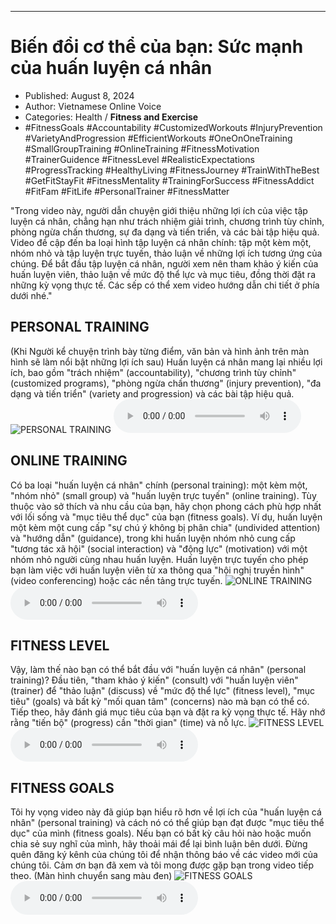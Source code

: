 
---

# Biến đổi cơ thể của bạn: Sức mạnh của huấn luyện cá nhân

- Published: August 8, 2024
- Author: Vietnamese Online Voice
- Categories: Health / **Fitness and Exercise**
- #FitnessGoals #Accountability #CustomizedWorkouts #InjuryPrevention #VarietyAndProgression #EfficientWorkouts #OneOnOneTraining #SmallGroupTraining #OnlineTraining #FitnessMotivation #TrainerGuidence #FitnessLevel #RealisticExpectations #ProgressTracking #HealthyLiving #FitnessJourney #TrainWithTheBest #GetFitStayFit #FitnessMentality #TrainingForSuccess #FitnessAddict #FitFam #FitLife #PersonalTrainer #FitnessMatter

"Trong video này, người dẫn chuyện giới thiệu những lợi ích của việc tập luyện cá nhân, chẳng hạn như trách nhiệm giải trình, chương trình tùy chỉnh, phòng ngừa chấn thương, sự đa dạng và tiến triển, và các bài tập hiệu quả. Video đề cập đến ba loại hình tập luyện cá nhân chính: tập một kèm một, nhóm nhỏ và tập luyện trực tuyến, thảo luận về những lợi ích tương ứng của chúng. Để bắt đầu tập luyện cá nhân, người xem nên tham khảo ý kiến ​​của huấn luyện viên, thảo luận về mức độ thể lực và mục tiêu, đồng thời đặt ra những kỳ vọng thực tế. Các sếp có thể xem video hướng dẫn chi tiết ở phía dưới nhé."


## PERSONAL TRAINING

(Khi Người kể chuyện trình bày từng điểm, văn bản và hình ảnh trên màn hình sẽ làm nổi bật những lợi ích sau) Huấn luyện cá nhân mang lại nhiều lợi ích, bao gồm "trách nhiệm" (accountability), "chương trình tùy chỉnh" (customized programs), "phòng ngừa chấn thương" (injury prevention), "đa dạng và tiến triển" (variety and progression) và các bài tập hiệu quả.
![PERSONAL TRAINING](https://http-archiver-apis-production-80.schnworks.com/storage/images/transitions/2024-08-08/transition--17971479321-Montserrat-Bold-004895.jpg)
<audio controls>
    <source src="https://http-archiver-apis-production-80.schnworks.com/storage/storage/audio/file-7868610418.mp3" type="audio/mpeg">
</audio>



## ONLINE TRAINING

Có ba loại "huấn luyện cá nhân" chính (personal training): một kèm một, "nhóm nhỏ" (small group) và "huấn luyện trực tuyến" (online training). Tùy thuộc vào sở thích và nhu cầu của bạn, hãy chọn phong cách phù hợp nhất với lối sống và "mục tiêu thể dục" của bạn (fitness goals). Ví dụ, huấn luyện một kèm một cung cấp "sự chú ý không bị phân chia" (undivided attention) và "hướng dẫn" (guidance), trong khi huấn luyện nhóm nhỏ cung cấp "tương tác xã hội" (social interaction) và "động lực" (motivation) với một nhóm nhỏ người cùng nhau huấn luyện. Huấn luyện trực tuyến cho phép bạn làm việc với huấn luyện viên từ xa thông qua "hội nghị truyền hình" (video conferencing) hoặc các nền tảng trực tuyến.
![ONLINE TRAINING](https://http-archiver-apis-production-80.schnworks.com/storage/images/transitions/2024-08-08/transition-12140643784-Montserrat-SemiBold-283593.jpg)
<audio controls>
    <source src="https://http-archiver-apis-production-80.schnworks.com/storage/storage/audio/file-33192637339.mp3" type="audio/mpeg">
</audio>



## FITNESS LEVEL

Vậy, làm thế nào bạn có thể bắt đầu với "huấn luyện cá nhân" (personal training)? Đầu tiên, "tham khảo ý kiến" (consult) với "huấn luyện viên" (trainer) để "thảo luận" (discuss) về "mức độ thể lực" (fitness level), "mục tiêu" (goals) và bất kỳ "mối quan tâm" (concerns) nào mà bạn có thể có. Tiếp theo, hãy đánh giá mục tiêu của bạn và đặt ra kỳ vọng thực tế. Hãy nhớ rằng "tiến bộ" (progress) cần "thời gian" (time) và nỗ lực.
![FITNESS LEVEL](https://http-archiver-apis-production-80.schnworks.com/storage/images/transitions/2024-08-08/transition-4779774953-Montserrat-ExtraBold-004895.jpg)
<audio controls>
    <source src="https://http-archiver-apis-production-80.schnworks.com/storage/storage/audio/file-29445919328.mp3" type="audio/mpeg">
</audio>



## FITNESS GOALS

Tôi hy vọng video này đã giúp bạn hiểu rõ hơn về lợi ích của "huấn luyện cá nhân" (personal training) và cách nó có thể giúp bạn đạt được "mục tiêu thể dục" của mình (fitness goals). Nếu bạn có bất kỳ câu hỏi nào hoặc muốn chia sẻ suy nghĩ của mình, hãy thoải mái để lại bình luận bên dưới. Đừng quên đăng ký kênh của chúng tôi để nhận thông báo về các video mới của chúng tôi. Cảm ơn bạn đã xem và tôi mong được gặp bạn trong video tiếp theo. (Màn hình chuyển sang màu đen)
![FITNESS GOALS](https://http-archiver-apis-production-80.schnworks.com/storage/images/transitions/2024-08-08/transition--25132550163-Montserrat-ExtraBold-7B1FA2.jpg)
<audio controls>
    <source src="https://http-archiver-apis-production-80.schnworks.com/storage/storage/audio/file-10919030550.mp3" type="audio/mpeg">
</audio>

